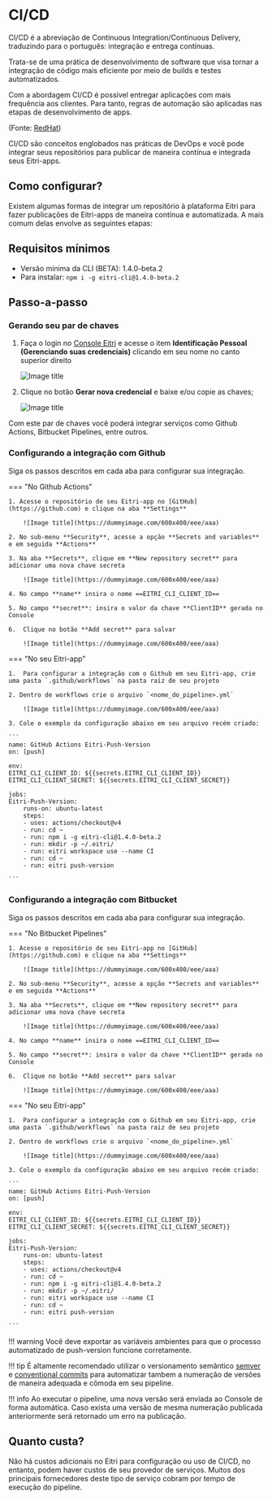 # CI/CD

CI/CD é a abreviação de Continuous Integration/Continuous Delivery, traduzindo para o português: integração e entrega contínuas.

Trata-se de uma prática de desenvolvimento de software que visa tornar a integração de código mais eficiente por meio de builds e testes automatizados.

Com a abordagem CI/CD é possível entregar aplicações com mais frequência aos clientes. Para tanto, regras de automação são aplicadas nas etapas de desenvolvimento de apps.

(Fonte: [RedHat](https://www.redhat.com/pt-br/topics/devops/what-is-ci-cd))

CI/CD são conceitos englobados nas práticas de DevOps e você pode integrar seus repositórios para publicar de maneira contínua e integrada seus Eitri-apps.


## Como configurar?

Existem algumas formas de integrar um repositório à plataforma Eitri para fazer publicações de Eitri-apps de maneira contínua e automatizada. A mais comum delas envolve as seguintes etapas:

## Requisitos mínimos
- Versão mínima da CLI (BETA): 1.4.0-beta.2
- Para instalar: `npm i -g eitri-cli@1.4.0-beta.2`

## Passo-a-passo

### Gerando seu par de chaves

1. Faça o login no [Console Eitri](https://console.eitri.tech/) e acesse o item **Identificação Pessoal (Gerenciando suas credenciais)** clicando em seu nome no canto superior direito

    ![Image title](https://dummyimage.com/600x400/eee/aaa)

2. Clique no botão **Gerar nova credencial** e baixe e/ou copie as chaves;

    ![Image title](https://dummyimage.com/600x400/eee/aaa)

Com este par de chaves você poderá integrar serviços como Github Actions, Bitbucket Pipelines, entre outros.

### Configurando a integração com Github

Siga os passos descritos em cada aba para configurar sua integração.

=== "No Github Actions"

    1. Acesse o repositório de seu Eitri-app no [GitHub](https://github.com) e clique na aba **Settings**

        ![Image title](https://dummyimage.com/600x400/eee/aaa)

    2. No sub-menu **Security**, acesse a opção **Secrets and variables** e em seguida **Actions**

    3. Na aba **Secrets**, clique em **New repository secret** para adicionar uma nova chave secreta

        ![Image title](https://dummyimage.com/600x400/eee/aaa)

    4. No campo **name** insira o nome ==EITRI_CLI_CLIENT_ID==

    5. No campo **secret**: insira o valor da chave **ClientID** gerada no Console

    6.  Clique no botão **Add secret** para salvar

        ![Image title](https://dummyimage.com/600x400/eee/aaa)

=== "No seu Eitri-app"

    1.  Para configurar a integração com o Github em seu Eitri-app, crie uma pasta `.github/workflows` na pasta raiz de seu projeto
    
    2. Dentro de workflows crie o arquivo `<nome_do_pipeline>.yml`
    
        ![Image title](https://dummyimage.com/600x400/eee/aaa)

    3. Cole o exemplo da configuração abaixo em seu arquivo recém criado:

    ```
    name: GitHub Actions Eitri-Push-Version
    on: [push]

    env:
    EITRI_CLI_CLIENT_ID: ${{secrets.EITRI_CLI_CLIENT_ID}}
    EITRI_CLI_CLIENT_SECRET: ${{secrets.EITRI_CLI_CLIENT_SECRET}}

    jobs:
    Eitri-Push-Version:
        runs-on: ubuntu-latest
        steps:
        - uses: actions/checkout@v4
        - run: cd ~
        - run: npm i -g eitri-cli@1.4.0-beta.2
        - run: mkdir -p ~/.eitri/
        - run: eitri workspace use --name CI 
        - run: cd ~
        - run: eitri push-version 
    
    ```

### Configurando a integração com Bitbucket

Siga os passos descritos em cada aba para configurar sua integração.

=== "No Bitbucket Pipelines"

    1. Acesse o repositório de seu Eitri-app no [GitHub](https://github.com) e clique na aba **Settings**

        ![Image title](https://dummyimage.com/600x400/eee/aaa)

    2. No sub-menu **Security**, acesse a opção **Secrets and variables** e em seguida **Actions**

    3. Na aba **Secrets**, clique em **New repository secret** para adicionar uma nova chave secreta

        ![Image title](https://dummyimage.com/600x400/eee/aaa)

    4. No campo **name** insira o nome ==EITRI_CLI_CLIENT_ID==

    5. No campo **secret**: insira o valor da chave **ClientID** gerada no Console

    6.  Clique no botão **Add secret** para salvar

        ![Image title](https://dummyimage.com/600x400/eee/aaa)

=== "No seu Eitri-app"

    1.  Para configurar a integração com o Github em seu Eitri-app, crie uma pasta `.github/workflows` na pasta raiz de seu projeto
    
    2. Dentro de workflows crie o arquivo `<nome_do_pipeline>.yml`
    
        ![Image title](https://dummyimage.com/600x400/eee/aaa)

    3. Cole o exemplo da configuração abaixo em seu arquivo recém criado:

    ```
    name: GitHub Actions Eitri-Push-Version
    on: [push]

    env:
    EITRI_CLI_CLIENT_ID: ${{secrets.EITRI_CLI_CLIENT_ID}}
    EITRI_CLI_CLIENT_SECRET: ${{secrets.EITRI_CLI_CLIENT_SECRET}}

    jobs:
    Eitri-Push-Version:
        runs-on: ubuntu-latest
        steps:
        - uses: actions/checkout@v4
        - run: cd ~
        - run: npm i -g eitri-cli@1.4.0-beta.2
        - run: mkdir -p ~/.eitri/
        - run: eitri workspace use --name CI 
        - run: cd ~
        - run: eitri push-version 
    
    ```


!!! warning
    Você deve exportar as variáveis ambientes para que o processo automatizado de push-version funcione corretamente.

!!! tip
    É altamente recomendado utilizar o versionamento semântico [semver](https://semver.org/lang/pt-BR/) e [conventional commits](https://www.conventionalcommits.org/pt-br/v1.0.0-beta.4/) para automatizar tambem a numeração de versões de maneira adequada e cômoda em seu pipeline.

!!! info
    Ao executar o pipeline, uma nova versão será enviada ao Console de forma automática. Caso exista uma versão de mesma numeração publicada anteriormente será retornado um erro na publicação.


## Quanto custa?

Não há custos adicionais no Eitri para configuração ou uso de CI/CD, no entanto, podem haver custos de seu provedor de serviços. Muitos dos principais fornecedores deste tipo de serviço cobram por tempo de execução do pipeline.
